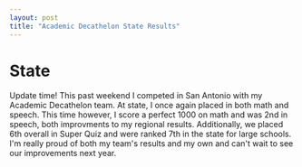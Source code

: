```yaml
---
layout: post
title: "Academic Decathelon State Results"
---
```


# State

Update time! This past weekend I competed in San Antonio with my Academic Decathelon team. At state, I once again placed in both math and speech. This time however, I score a perfect 1000 on math and was 2nd in speech, both improvments to my regional results. Additionally, we placed 6th overall in Super Quiz and were ranked 7th in the state for large schools. I'm really proud of both my team's results and my own and can't wait to see our improvements next year.
